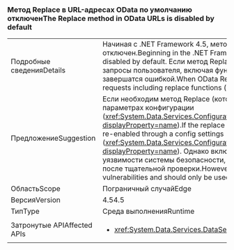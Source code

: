 ### <a name="the-replace-method-in-odata-urls-is-disabled-by-default"></a><span data-ttu-id="8a1d3-101">Метод Replace в URL-адресах OData по умолчанию отключен</span><span class="sxs-lookup"><span data-stu-id="8a1d3-101">The Replace method in OData URLs is disabled by default</span></span>

|   |   |
|---|---|
|<span data-ttu-id="8a1d3-102">Подробные сведения</span><span class="sxs-lookup"><span data-stu-id="8a1d3-102">Details</span></span>|<span data-ttu-id="8a1d3-103">Начиная с .NET Framework 4.5, метод Replace в URL-адресах OData по умолчанию отключен.</span><span class="sxs-lookup"><span data-stu-id="8a1d3-103">Beginning in the .NET Framework 4.5, the Replace method in OData URLs is disabled by default.</span></span> <span data-ttu-id="8a1d3-104">Если метод Replace OData отключен (теперь по умолчанию), все запросы пользователя, включая функции Replace (которые используются редко), завершатся ошибкой.</span><span class="sxs-lookup"><span data-stu-id="8a1d3-104">When OData Replace is disabled (now by default), any user requests including replace functions (which are uncommon) will fail.</span></span>|
|<span data-ttu-id="8a1d3-105">Предложение</span><span class="sxs-lookup"><span data-stu-id="8a1d3-105">Suggestion</span></span>|<span data-ttu-id="8a1d3-106">Если необходим метод Replace (который используется редко), его можно включить в параметрах конфигурации (<xref:System.Data.Services.Configuration.DataServicesFeaturesSection.ReplaceFunction?displayProperty=name>).</span><span class="sxs-lookup"><span data-stu-id="8a1d3-106">If the replace method is required (which is uncommon), it can be re-enabled through a config settings (<xref:System.Data.Services.Configuration.DataServicesFeaturesSection.ReplaceFunction?displayProperty=name>).</span></span> <span data-ttu-id="8a1d3-107">Однако включенный метод Replace может открывать уязвимости системы безопасности, поэтому он должен использоваться только после тщательной проверки.</span><span class="sxs-lookup"><span data-stu-id="8a1d3-107">However, an enabled replace method can open security vulnerabilities and should only be used after careful review.</span></span>|
|<span data-ttu-id="8a1d3-108">Область</span><span class="sxs-lookup"><span data-stu-id="8a1d3-108">Scope</span></span>|<span data-ttu-id="8a1d3-109">Пограничный случай</span><span class="sxs-lookup"><span data-stu-id="8a1d3-109">Edge</span></span>|
|<span data-ttu-id="8a1d3-110">Версия</span><span class="sxs-lookup"><span data-stu-id="8a1d3-110">Version</span></span>|<span data-ttu-id="8a1d3-111">4.5</span><span class="sxs-lookup"><span data-stu-id="8a1d3-111">4.5</span></span>|
|<span data-ttu-id="8a1d3-112">Тип</span><span class="sxs-lookup"><span data-stu-id="8a1d3-112">Type</span></span>|<span data-ttu-id="8a1d3-113">Среда выполнения</span><span class="sxs-lookup"><span data-stu-id="8a1d3-113">Runtime</span></span>|
|<span data-ttu-id="8a1d3-114">Затронутые API</span><span class="sxs-lookup"><span data-stu-id="8a1d3-114">Affected APIs</span></span>|<ul><li><xref:System.Data.Services.DataService%601?displayProperty=nameWithType></li></ul>|

